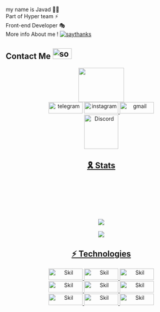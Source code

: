 my name is Javad 👨‍💻</br>
Part of Hyper team ⚡️</br>
Front-end Developer 🎭</br>
More info About me ! [![saythanks](https://img.shields.io/badge/javadk-.site-747474.svg)](https://javadk.site/)</br>
<h2>Contact Me <img width="50" height="28" src="https://media.giphy.com/media/WUlplcMpOCEmTGBtBW/giphy.gif" alt="socialmedia"></h2>

<div align="center">
<a href="https://coffeebede.ir/buycoffee/sexydevil"><img class="img-fluid" src="https://coffeebede.ir/DashboardTemplateV2/app-assets/images/banner/default-yellow.svg" width="120" height="90"></a></br>
<a href="https://telegram.me/CoR0Na_VlRUS"><img src="https://img.shields.io/badge/Telegram-2CA5E0?style=for-the-badge&logo=telegram&logoColor=white" alt="telegram" width="90" height="30"></a>
<a href="https://www.instagram.com/X_.jvd/"><img src="https://img.shields.io/badge/Instagram-E4405F?style=for-the-badge&logo=instagram&logoColor=white" alt="instagram" width="90" height="30">
<a href="mailto:javadfrt@gmail.com"><img src="https://img.shields.io/badge/Gmail-D14836?style=for-the-badge&logo=gmail&logoColor=white" alt="gmail" width="90" height="30"></a><br>
<a href="https://discords.com/bio/p/3exydevil"><img src="https://img.shields.io/badge/Discord-7289DA?style=for-the-badge&logo=discord&logoColor=white" alt="Discord" width="90" 
</div>

<h2> 🎗 Stats</h2>
<h3 align="center"> 
<br>
<br>
<br>
<br>  
<p align="center"><img src="https://github-readme-streak-stats.herokuapp.com/?user=3exydevil&theme=dark"></p>
<p align="center"><img src="https://github-readme-stats.vercel.app/api/top-langs/?username=3exydevil&hide=css&theme=dark"></p>

												     

## ⚡ Technologies
<div align="center">
<img src="https://img.shields.io/badge/Android-3DDC84?style=for-the-badge&logo=android&logoColor=white" alt="Skil" width="90" height="30">
<img src="https://img.shields.io/badge/Windows-0078D6?style=for-the-badge&logo=windows&logoColor=white" alt="Skil" width="90" height="30">
<img src="https://img.shields.io/badge/iOS-000000?style=for-the-badge&logo=ios&logoColor=white" alt="Skil" width="90" height="30">
	</br>
<img src="https://img.shields.io/badge/HTML5-E34F26?style=for-the-badge&logo=html5&logoColor=white" alt="Skil" width="90" height="30">
<img src="https://img.shields.io/badge/CSS3-1572B6?style=for-the-badge&logo=css3&logoColor=white" alt="Skil" width="90" height="30">
<img src="https://img.shields.io/badge/JavaScript-F7DF1E?style=for-the-badge&logo=javascript&logoColor=black" alt="Skil" width="90" height="30">
	</br>
<img src="https://img.shields.io/badge/PHP-777BB4?style=for-the-badge&logo=php&logoColor=white" alt="Skil" width="90" height="30">
<img src="https://img.shields.io/badge/Laravel-FF2D20?style=for-the-badge&logo=laravel&logoColor=white" alt="Skil" width="90" height="30">
<img src="https://img.shields.io/badge/MySQL-00000F?style=for-the-badge&logo=mysql&logoColor=white" alt="Skil" width="90" height="30">
</div>
